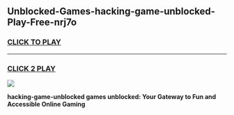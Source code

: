 
## Unblocked-Games-hacking-game-unblocked-Play-Free-nrj7o
<h3>
<a href="https://premium76.site?title=hacking-game-unblocked&ref=09A">CLICK TO PLAY</a></h3>
<hr>

<h3>
<a href="https://premium76.site?title=hacking-game-unblocked&ref=09A">CLICK 2 PLAY</a>
  
</h3>

<a href="https://premium76.site?title=hacking-game-unblocked&ref=09A"><img src="https://clearcache.store/games.png"></a>


**hacking-game-unblocked games unblocked: Your Gateway to Fun and Accessible Online Gaming**

